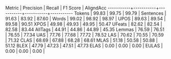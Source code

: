 Metric     | Precision |    Recall |  F1 Score | AligndAcc
-----------+-----------+-----------+-----------+-----------
Tokens     |     99.83 |     99.75 |     99.79 |
Sentences  |     91.63 |     83.92 |     87.60 |
Words      |     99.02 |     98.92 |     98.97 |
UPOS       |     89.63 |     89.54 |     89.58 |     90.51
XPOS       |     49.98 |     49.93 |     49.95 |     50.47
UFeats     |     82.62 |     82.54 |     82.58 |     83.44
AllTags    |     44.91 |     44.86 |     44.89 |     45.35
Lemmas     |     76.59 |     76.51 |     76.55 |     77.34
UAS        |     77.76 |     77.68 |     77.72 |     78.52
LAS        |     70.62 |     70.55 |     70.59 |     71.32
CLAS       |     68.69 |     67.88 |     68.28 |     68.61
MLAS       |     51.18 |     50.58 |     50.88 |     51.12
BLEX       |     47.79 |     47.23 |     47.51 |     47.73
ELAS       |      0.00 |      0.00 |      0.00 |
EULAS      |      0.00 |      0.00 |      0.00 |
